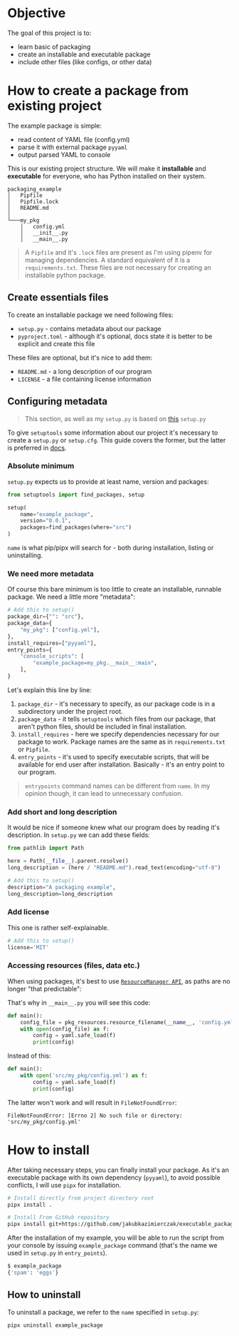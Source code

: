 # Objective
The goal of this project is to:
* learn basic of packaging
* create an installable and executable package
* include other files (like configs, or other data)

# How to create a package from existing project
The example package is simple:
* read content of YAML file (config.yml)
* parse it with external package `pyyaml`
* output parsed YAML to console

This is our existing project structure. We will make it **installable** and 
**executable** for everyone, who has Python installed on their system.
```
packaging_example
│   Pipfile
│   Pipfile.lock
│   README.md
│
└───my_pkg
    │   config.yml
    │   __init__.py
    │   __main__.py
```
> A `Pipfile` and it's `.lock` files are present as I'm using pipenv 
> for managing dependencies. A standard equivalent of it is a 
> `requirements.txt`. These files are not necessary for creating an
> installable python package.

## Create essentials files
To create an installable package we need following files: 
* `setup.py` - contains metadata about our package
* `pyproject.toml` - although it's optional, docs state it is better 
  to be explicit and create this file

These files are optional, but it's nice to add them: 
* `README.md` - a long description of our program
* `LICENSE` - a file containing license information

## Configuring metadata
> This section, as well as my `setup.py` is based on [this](https://github.com/pypa/sampleproject/blob/main/setup.py)
> `setup.py`

To give `setuptools` some information about our project it's necessary
to create a `setup.py` or `setup.cfg`. This guide covers the former,
but the latter is preferred in [docs](https://packaging.python.org/tutorials/packaging-projects/#configuring-metadata).

### Absolute minimum
`setup.py` expects us to provide at least name, version and packages:
```python
from setuptools import find_packages, setup

setup(
    name="example_package",
    version="0.0.1",
    packages=find_packages(where="src")
)
```
`name` is what pip/pipx will search for - both during installation,
listing or uninstalling.
### We need more metadata 
Of course this bare minimum is too little to create an installable,
runnable package. We need a little more "metadata":
```python
# Add this to setup()
package_dir={"": "src"},
package_data={
    "my_pkg": ["config.yml"],
},
install_requires=["pyyaml"],
entry_points={
    "console_scripts": [
        "example_package=my_pkg.__main__:main",
    ],
}
```
Let's explain this line by line:
1. `package_dir` - it's necessary to specify, as our package code is in
   a subdirectory under the project root.
2. `package_data` - it tells `setuptools` which files from our package,
   that aren't python files, should be included in final installation.
3. `install_requires` - here we specify dependencies necessary for our
   package to work. Package names are the same as in `requirements.txt`
   or `Pipfile`.
4. `entry_points` - it's used to specify executable scripts, that will
   be available for end user after installation. Basically - it's an 
   entry point to our program. 
   
> `entrypoints` command names can be different from `name`. In my 
> opinion though, it can lead to unnecessary confusion.
   
### Add short and long description
It would be nice if someone knew what our program does by reading it's
description. In `setup.py` we can add these fields:
```python
from pathlib import Path

here = Path(__file__).parent.resolve()
long_description = (here / "README.md").read_text(encoding="utf-8")

# Add this to setup()
description="A packaging example",
long_description=long_description
```

### Add license
This one is rather self-explainable.
```python
# Add this to setup()
license='MIT'
```

### Accessing resources (files, data etc.)
When using packages, it's best to use [`ResourceManager API`](https://setuptools.readthedocs.io/en/latest/pkg_resources.html#resourcemanager-api),
as paths are no longer "that predictable":

That's why in `__main__.py` you will see this code:
```python
def main():
    config_file = pkg_resources.resource_filename(__name__, 'config.yml')
    with open(config_file) as f:
        config = yaml.safe_load(f)
        print(config)
```
Instead of this:
```python
def main():
    with open('src/my_pkg/config.yml') as f:
        config = yaml.safe_load(f)
        print(config)
```
The latter won't work and will result in `FileNotFoundError`:
```
FileNotFoundError: [Errno 2] No such file or directory: 'src/my_pkg/config.yml'
```

# How to install
After taking necessary steps, you can finally install your package.
As it's an executable package with its own dependency (`pyyaml`), to
avoid possible conflicts, I will use `pipx` for installation.
```bash
# Install directly from project directory root
pipx install .

# Install From GitHub repository
pipx install git+https://github.com/jakubkazimierczak/executable_package_example.git
```
After the installation of my example, you will be able to run the
script from your console by issuing `example_package` command (that's
the name we used in `setup.py` in `entry_points`).
```bash
$ example_package
{'spam': 'eggs'}
```
## How to uninstall
To uninstall a package, we refer to the `name` specified in `setup.py`:
```bash
pipx uninstall example_package
```
